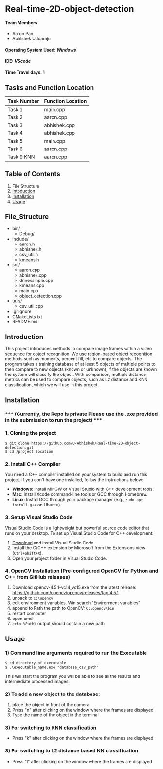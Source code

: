 # Real-time-2D-object-detection

#### Team Members

- Aaron Pan
- Abhishek Uddaraju
#### Operating System Used: _Windows_
#### IDE: _VScode_
#### Time Travel days: 1

## Tasks and Function Location

| Task Number | Function Location|
|----------|----------|
| Task 1| main.cpp | 
| Task 2| aaron.cpp | 
| Task 3| abhishek.cpp | 
| Task 4| abhishek.cpp | 
| Task 5| main.cpp | 
| Task 6| aaron.cpp | 
| Task 9 KNN| aaron.cpp | 

## Table of Contents

1. [File Structure](#file_structure)
2. [Intoduction](#introduction)
3. [Installation](#installation)
4. [Usage](#usage)

## File_Structure
* bin/
  * Debug/
* include/
  * aaron.h
  * abhishek.h
  * csv_util.h
  * kmeans.h
* src/
  * aaron.cpp
  * abhishek.cpp
  * dnnexample.cpp
  * kmeans.cpp
  * main.cpp
  * object_detection.cpp
* utils/
  * csv_util.cpp
* .gitignore
* CMakeLists.txt
* README.md


## Introduction
This project introduces methods to compare image frames within a video sequence for object recognition. We use region-based object recognition methods such as moments, percent fill, etc to compare objects. The program takes a training database of at least 5 objects of multiple points to then compare to new objects (known or unknown), if the objects are known the system will classify the object. With comparison, multiple distance metrics can be used to compare objects, such as L2 distance and KNN classification, which we will use in this project.

## Installation  
### *** (Currently, the Repo is private Please use the .exe provided in the submission to run the project) ***
### 1. Cloning the project
```
$ git clone https://github.com/U-Abhishek/Real-time-2D-object-detection.git
$ cd /project location
```

### 2. Install C++ Compiler

You need a C++ compiler installed on your system to build and run this project. If you don't have one installed, follow the instructions below:

- **Windows**: Install MinGW or Visual Studio with C++ development tools.
- **Mac**: Install Xcode command-line tools or GCC through Homebrew.
- **Linux**: Install GCC through your package manager (e.g., `sudo apt install g++` on Ubuntu).

### 3. Setup Visual Studio Code

Visual Studio Code is a lightweight but powerful source code editor that runs on your desktop. To set up Visual Studio Code for C++ development:

1. [Download](https://code.visualstudio.com/) and install Visual Studio Code.
2. Install the C/C++ extension by Microsoft from the Extensions view (`Ctrl+Shift+X`).
3. Open your project folder in Visual Studio Code.


### 4. OpenCV Installation (Pre-configured OpenCV for Python and C++ from GitHub releases)
1. Download opencv-4.5.1-vc14_vc15.exe from the latest release: 
   https://github.com/opencv/opencv/releases/tag/4.5.1
1. unpack to `C:\opencv`
1. edit environment variables. Win search "Environment variables"
1. append to Path the path to OpenCV: `C:\opencv\bin`
1. restart computer
1. open cmd
1. `echo %Path%` output should contain a new path

## Usage

### 1) Command line arguments required to run the Executable
```
$ cd directory_of_executable
$ .\executable_name.exe "database_csv_path"
```
This will start the program you will be able to see all the results and intermediate processed images. 
### 2) To add a new object to the database:
1) place the object in front of the camera
2) Press "n" after clicking on the window where the frames are displayed
3) Type the name of the object in the terminal

### 3) For switching to KNN classification
- Press "k" after clicking on the window where the frames are displayed

### 3) For switching to L2 distance based NN classification
- Press "l" after clicking on the window where the frames are displayed

